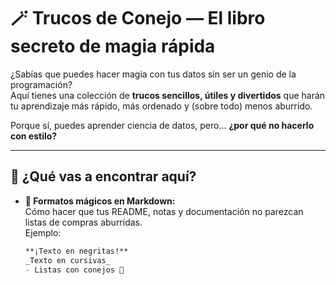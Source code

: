 # 🪄 Trucos de Conejo — El libro secreto de magia rápida

¿Sabías que puedes hacer magia con tus datos sin ser un genio de la programación?  
Aquí tienes una colección de **trucos sencillos, útiles y divertidos** que harán tu aprendizaje más rápido, más ordenado y (sobre todo) menos aburrido.

Porque sí, puedes aprender ciencia de datos, pero… **¿por qué no hacerlo con estilo?**

---

## 🐇 ¿Qué vas a encontrar aquí?

- **📑 Formatos mágicos en Markdown:**  
  Cómo hacer que tus README, notas y documentación no parezcan listas de compras aburridas.  
  Ejemplo:

  ```markdown
  **¡Texto en negritas!**  
  _Texto en cursivas_  
  - Listas con conejos 🐇  